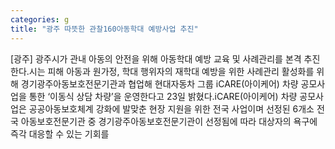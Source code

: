```yaml
---
categories: g
title: "광주 따뜻한 관찰160아동학대 예방사업 추진"
---
```

[광주] 광주시가 관내 아동의 안전을 위해 아동학대 예방 교육 및 사례관리를 본격 추진한다.시는 피해 아동과 원가정, 학대 행위자의 재학대 예방을 위한 사례관리 활성화를 위해 경기광주아동보호전문기관과 협업해 현대자동차 그룹 iCARE(아이케어) 차량 공모사업을 통한 ‘이동식 상담 차량’을 운영한다고 23일 밝혔다.iCARE(아이케어) 차량 공모사업은 공공아동보호체계 강화에 발맞춘 현장 지원을 위한 전국 사업이며 선정된 6개소 전국 아동보호전문기관 중 경기광주아동보호전문기관이 선정됨에 따라 대상자의 욕구에 즉각 대응할 수 있는 기회를